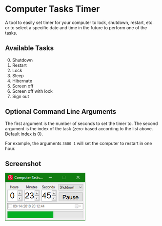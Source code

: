 # Computer Tasks Timer

A tool to easily set timer for your computer to lock, shutdown, restart, etc. or to select a specific date and time in the future to perform one of the tasks.

## Available Tasks

0. Shutdown
1. Restart
2. Lock
3. Sleep
4. Hibernate
5. Screen off
6. Screen off with lock
7. Sign out

## Optional Command Line Arguments

The first argument is the number of seconds to set the timer to.
The second argument is the index of the task (zero-based according to the list above. Default index is 0).

For example, the arguments `3600 1` will set the computer to restart in one hour.

## Screenshot

![screenshot](media/screenshot.png)

